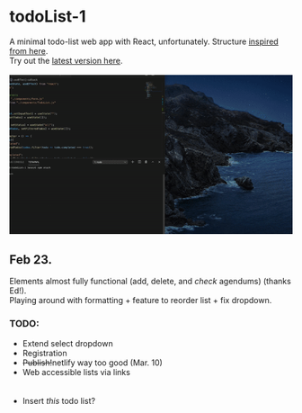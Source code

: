 # todoList-1
A minimal todo-list web app with React, unfortunately. Structure [inspired from here](https://www.youtube.com/watch?v=pCA4qpQDZD8).<br>
Try out the [latest version here](https://todolist-one1.netlify.app).
<br><br>
![Demo of web app.](./demo1.gif)

## Feb 23.

Elements almost fully functional (add, delete, and <i>check</i> agendums) (thanks Ed!).<br>
Playing around with formatting + feature to reorder list + fix dropdown.
<br>
### TODO:
<ul>
  <li>Extend select dropdown</li>
  <li>Registration</li>
  <li><s>Publish!</s>netlify way too good (Mar. 10)</li>
  <li>Web accessible lists via links</li>
  <br><br>
  <li>Insert <i>this</i> todo list?</li>
</ul>


